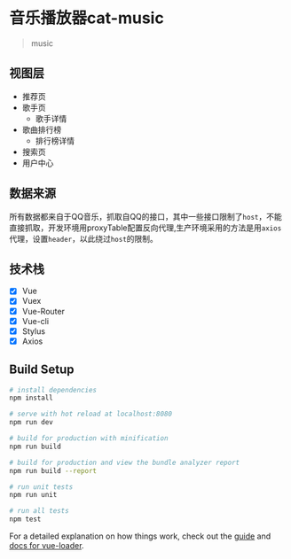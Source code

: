 # 音乐播放器cat-music 

> music
## 视图层
> 
* 推荐页
* 歌手页
	* 歌手详情
* 歌曲排行榜
	* 排行榜详情
* 搜索页
* 用户中心

## 数据来源
所有数据都来自于QQ音乐，抓取自QQ的接口，其中一些接口限制了`host`，不能直接抓取，开发环境用proxyTable配置反向代理,生产环境采用的方法是用`axios`代理，设置`header`，以此绕过`host`的限制。


## 技术栈
> 
* [x] Vue
* [x] Vuex
* [x] Vue-Router
* [x] Vue-cli
* [x] Stylus
* [x] Axios

## Build Setup

``` bash
# install dependencies
npm install

# serve with hot reload at localhost:8080
npm run dev

# build for production with minification
npm run build

# build for production and view the bundle analyzer report
npm run build --report

# run unit tests
npm run unit

# run all tests
npm test
```

For a detailed explanation on how things work, check out the [guide](http://vuejs-templates.github.io/webpack/) and [docs for vue-loader](http://vuejs.github.io/vue-loader).
